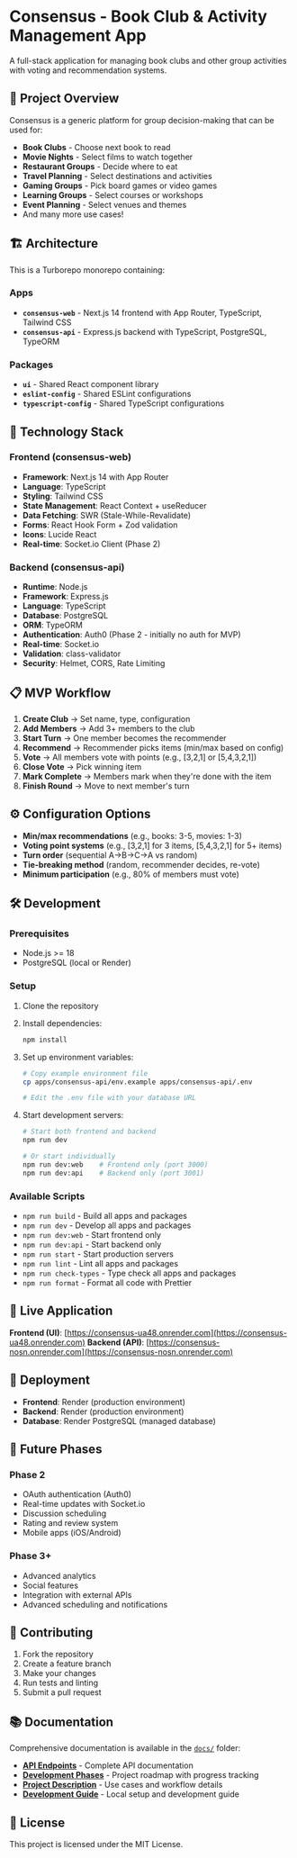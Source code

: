# Consensus - Book Club & Activity Management App

A full-stack application for managing book clubs and other group activities with voting and recommendation systems.

## 🎯 Project Overview

Consensus is a generic platform for group decision-making that can be used for:
- **Book Clubs** - Choose next book to read
- **Movie Nights** - Select films to watch together  
- **Restaurant Groups** - Decide where to eat
- **Travel Planning** - Select destinations and activities
- **Gaming Groups** - Pick board games or video games
- **Learning Groups** - Select courses or workshops
- **Event Planning** - Select venues and themes
- And many more use cases!

## 🏗️ Architecture

This is a Turborepo monorepo containing:

### Apps
- **`consensus-web`** - Next.js 14 frontend with App Router, TypeScript, Tailwind CSS
- **`consensus-api`** - Express.js backend with TypeScript, PostgreSQL, TypeORM

### Packages
- **`ui`** - Shared React component library
- **`eslint-config`** - Shared ESLint configurations
- **`typescript-config`** - Shared TypeScript configurations

## 🚀 Technology Stack

### Frontend (consensus-web)
- **Framework**: Next.js 14 with App Router
- **Language**: TypeScript
- **Styling**: Tailwind CSS
- **State Management**: React Context + useReducer
- **Data Fetching**: SWR (Stale-While-Revalidate)
- **Forms**: React Hook Form + Zod validation
- **Icons**: Lucide React
- **Real-time**: Socket.io Client (Phase 2)

### Backend (consensus-api)
- **Runtime**: Node.js
- **Framework**: Express.js
- **Language**: TypeScript
- **Database**: PostgreSQL
- **ORM**: TypeORM
- **Authentication**: Auth0 (Phase 2 - initially no auth for MVP)
- **Real-time**: Socket.io
- **Validation**: class-validator
- **Security**: Helmet, CORS, Rate Limiting

## 📋 MVP Workflow

1. **Create Club** → Set name, type, configuration
2. **Add Members** → Add 3+ members to the club
3. **Start Turn** → One member becomes the recommender
4. **Recommend** → Recommender picks items (min/max based on config)
5. **Vote** → All members vote with points (e.g., [3,2,1] or [5,4,3,2,1])
6. **Close Vote** → Pick winning item
7. **Mark Complete** → Members mark when they're done with the item
8. **Finish Round** → Move to next member's turn

## ⚙️ Configuration Options

- **Min/max recommendations** (e.g., books: 3-5, movies: 1-3)
- **Voting point systems** (e.g., [3,2,1] for 3 items, [5,4,3,2,1] for 5+ items)
- **Turn order** (sequential A→B→C→A vs random)
- **Tie-breaking method** (random, recommender decides, re-vote)
- **Minimum participation** (e.g., 80% of members must vote)

## 🛠️ Development

### Prerequisites
- Node.js >= 18
- PostgreSQL (local or Render)

### Setup
1. Clone the repository
2. Install dependencies:
   ```bash
   npm install
   ```

3. Set up environment variables:
   ```bash
   # Copy example environment file
   cp apps/consensus-api/env.example apps/consensus-api/.env
   
   # Edit the .env file with your database URL
   ```

4. Start development servers:
   ```bash
   # Start both frontend and backend
   npm run dev
   
   # Or start individually
   npm run dev:web    # Frontend only (port 3000)
   npm run dev:api    # Backend only (port 3001)
   ```

### Available Scripts

- `npm run build` - Build all apps and packages
- `npm run dev` - Develop all apps and packages
- `npm run dev:web` - Start frontend only
- `npm run dev:api` - Start backend only
- `npm run start` - Start production servers
- `npm run lint` - Lint all apps and packages
- `npm run check-types` - Type check all apps and packages
- `npm run format` - Format all code with Prettier

## 🚀 Live Application

**Frontend (UI)**: [https://consensus-ua48.onrender.com](https://consensus-ua48.onrender.com)
**Backend (API)**: [https://consensus-nosn.onrender.com](https://consensus-nosn.onrender.com)

## 🚀 Deployment

- **Frontend**: Render (production environment)
- **Backend**: Render (production environment)  
- **Database**: Render PostgreSQL (managed database)

## 📱 Future Phases

### Phase 2
- OAuth authentication (Auth0)
- Real-time updates with Socket.io
- Discussion scheduling
- Rating and review system
- Mobile apps (iOS/Android)

### Phase 3+
- Advanced analytics
- Social features
- Integration with external APIs
- Advanced scheduling and notifications

## 🤝 Contributing

1. Fork the repository
2. Create a feature branch
3. Make your changes
4. Run tests and linting
5. Submit a pull request

## 📚 Documentation

Comprehensive documentation is available in the [`docs/`](./docs/) folder:

- **[API Endpoints](./docs/API-ENDPOINTS.md)** - Complete API documentation
- **[Development Phases](./docs/DEVELOPMENT-PHASES.md)** - Project roadmap with progress tracking
- **[Project Description](./docs/PROJECT-DESCRIPTION.md)** - Use cases and workflow details
- **[Development Guide](./docs/DEVELOPMENT-GUIDE.md)** - Local setup and development guide

## 📄 License

This project is licensed under the MIT License.